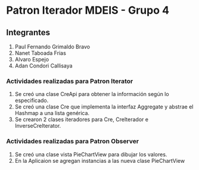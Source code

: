 # Patron Iterador MDEIS - Grupo 4 #


## Integrantes ##

1. Paul Fernando Grimaldo Bravo
2. Nanet Taboada Frias
3. Alvaro Espejo
4. Adan Condori Callisaya

### Actividades realizadas para Patron Iterator ###
1. Se creó una clase CreApi para obtener la información según lo especificado.
2. Se creó una clase Cre que implementa la interfaz Aggregate y abstrae el Hashmap a una lista genérica.
3. Se crearon 2 clases iteradores para Cre, CreIterador e InverseCreIterator.

### Actividades realizadas para Patron Observer ###
1. Se creó una clase vista PieChartView para dibujar los valores.
2. En la Aplicaion se agregan instancias a las nueva clase PieChartView




